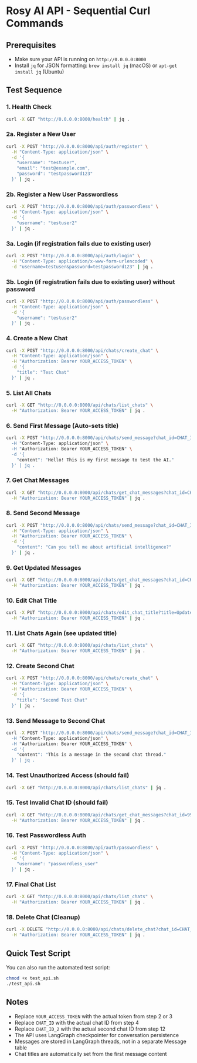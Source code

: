 # Rosy AI API - Sequential Curl Commands

## Prerequisites
- Make sure your API is running on `http://0.0.0.0:8000`
- Install `jq` for JSON formatting: `brew install jq` (macOS) or `apt-get install jq` (Ubuntu)

## Test Sequence

### 1. Health Check
```bash
curl -X GET "http://0.0.0.0:8000/health" | jq .
```

### 2a. Register a New User
```bash
curl -X POST "http://0.0.0.0:8000/api/auth/register" \
  -H "Content-Type: application/json" \
  -d '{
    "username": "testuser",
    "email": "test@example.com", 
    "password": "testpassword123"
  }' | jq .
```

### 2b. Register a New User Passwordless
```bash
curl -X POST "http://0.0.0.0:8000/api/auth/passwordless" \
  -H "Content-Type: application/json" \
  -d '{
    "username": "testuser2"
  }' | jq .
```

### 3a. Login (if registration fails due to existing user)
```bash
curl -X POST "http://0.0.0.0:8000/api/auth/login" \
  -H "Content-Type: application/x-www-form-urlencoded" \
  -d "username=testuser&password=testpassword123" | jq .
```

### 3b. Login (if registration fails due to existing user) without password
```bash
curl -X POST "http://0.0.0.0:8000/api/auth/passwordless" \
  -H "Content-Type: application/json" \
  -d '{
    "username": "testuser2"
  }' | jq .
```

### 4. Create a New Chat
```bash
curl -X POST "http://0.0.0.0:8000/api/chats/create_chat" \
  -H "Content-Type: application/json" \
  -H "Authorization: Bearer YOUR_ACCESS_TOKEN" \
  -d '{
    "title": "Test Chat"
  }' | jq .
```

### 5. List All Chats
```bash
curl -X GET "http://0.0.0.0:8000/api/chats/list_chats" \
  -H "Authorization: Bearer YOUR_ACCESS_TOKEN" | jq .
```

### 6. Send First Message (Auto-sets title)
```bash
curl -X POST "http://0.0.0.0:8000/api/chats/send_message?chat_id=CHAT_ID"" \
  -H "Content-Type: application/json" \
  -H "Authorization: Bearer YOUR_ACCESS_TOKEN" \
  -d '{
    "content": "Hello! This is my first message to test the AI."
  }' | jq .
```

### 7. Get Chat Messages
```bash
curl -X GET "http://0.0.0.0:8000/api/chats/get_chat_messages?chat_id=CHAT_ID" \
  -H "Authorization: Bearer YOUR_ACCESS_TOKEN" | jq .
```

### 8. Send Second Message
```bash
curl -X POST "http://0.0.0.0:8000/api/chats/send_message?chat_id=CHAT_ID" \
  -H "Content-Type: application/json" \
  -H "Authorization: Bearer YOUR_ACCESS_TOKEN" \
  -d '{
    "content": "Can you tell me about artificial intelligence?"
  }' | jq .
```

### 9. Get Updated Messages
```bash
curl -X GET "http://0.0.0.0:8000/api/chats/get_chat_messages?chat_id=CHAT_ID" \
  -H "Authorization: Bearer YOUR_ACCESS_TOKEN" | jq .
```

### 10. Edit Chat Title
```bash
curl -X PUT "http://0.0.0.0:8000/api/chats/edit_chat_title?title=Updated%20Test%20Chat&chat_id=CHAT_ID" \
  -H "Authorization: Bearer YOUR_ACCESS_TOKEN" | jq .
```

### 11. List Chats Again (see updated title)
```bash
curl -X GET "http://0.0.0.0:8000/api/chats/list_chats" \
  -H "Authorization: Bearer YOUR_ACCESS_TOKEN" | jq .
```

### 12. Create Second Chat
```bash
curl -X POST "http://0.0.0.0:8000/api/chats/create_chat" \
  -H "Content-Type: application/json" \
  -H "Authorization: Bearer YOUR_ACCESS_TOKEN" \
  -d '{
    "title": "Second Test Chat"
  }' | jq .
```

### 13. Send Message to Second Chat
```bash
curl -X POST "http://0.0.0.0:8000/api/chats/send_message?chat_id=CHAT_ID"" \
  -H "Content-Type: application/json" \
  -H "Authorization: Bearer YOUR_ACCESS_TOKEN" \
  -d '{
    "content": "This is a message in the second chat thread."
  }' | jq .
```

### 14. Test Unauthorized Access (should fail)
```bash
curl -X GET "http://0.0.0.0:8000/api/chats/list_chats" | jq .
```

### 15. Test Invalid Chat ID (should fail)
```bash
curl -X GET "http://0.0.0.0:8000/api/chats/get_chat_messages?chat_id=99999" \
  -H "Authorization: Bearer YOUR_ACCESS_TOKEN" | jq .
```

### 16. Test Passwordless Auth
```bash
curl -X POST "http://0.0.0.0:8000/api/auth/passwordless" \
  -H "Content-Type: application/json" \
  -d '{
    "username": "passwordless_user"
  }' | jq .
```

### 17. Final Chat List
```bash
curl -X GET "http://0.0.0.0:8000/api/chats/list_chats" \
  -H "Authorization: Bearer YOUR_ACCESS_TOKEN" | jq .
```

### 18. Delete Chat (Cleanup)
```bash
curl -X DELETE "http://0.0.0.0:8000/api/chats/delete_chat?chat_id=CHAT_ID" \
  -H "Authorization: Bearer YOUR_ACCESS_TOKEN" | jq .
```

## Quick Test Script

You can also run the automated test script:

```bash
chmod +x test_api.sh
./test_api.sh
```

## Notes

- Replace `YOUR_ACCESS_TOKEN` with the actual token from step 2 or 3
- Replace `CHAT_ID` with the actual chat ID from step 4
- Replace `CHAT_ID_2` with the actual second chat ID from step 12
- The API uses LangGraph checkpointer for conversation persistence
- Messages are stored in LangGraph threads, not in a separate Message table
- Chat titles are automatically set from the first message content 